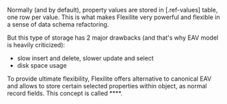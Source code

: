 Normally (and by default), property values are stored in [.ref-values]
table, one row per value. This is what makes Flexilite very powerful
and flexible in a sense of data schema refactoring.

But this type of storage has 2 major drawbacks (and that's why EAV model
is heavily criticized):

- slow insert and delete, slower update and select
- disk space usage

To provide ultimate flexibility, Flexilite offers alternative to canonical EAV
and allows to store certain selected properties within object, as normal record fields.
This concept is called ****. 